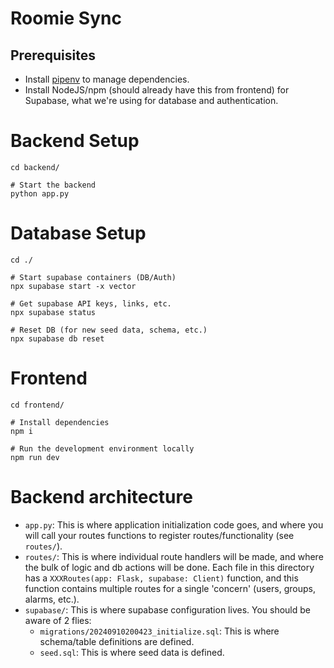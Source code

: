 # Roomie Sync

## Prerequisites

- Install [pipenv](https://pipenv.pypa.io/en/latest/index.html) to manage dependencies.
- Install NodeJS/npm (should already have this from frontend) for Supabase, what we're using for database and authentication.

# Backend Setup

```
cd backend/

# Start the backend
python app.py
```

# Database Setup

```
cd ./

# Start supabase containers (DB/Auth)
npx supabase start -x vector

# Get supabase API keys, links, etc.
npx supabase status

# Reset DB (for new seed data, schema, etc.)
npx supabase db reset
```

# Frontend
```
cd frontend/

# Install dependencies
npm i

# Run the development environment locally
npm run dev
```

# Backend architecture
- `app.py`: This is where application initialization code goes, and where you will call your routes functions to register routes/functionality (see `routes/`).
- `routes/`: This is where individual route handlers will be made, and where the bulk of logic and db actions will be done. Each file in this directory has a `XXXRoutes(app: Flask, supabase: Client)` function, and this function contains multiple routes for a single 'concern' (users, groups, alarms, etc.).
- `supabase/`: This is where supabase configuration lives. You should be aware of 2 flies:
    - `migrations/20240910200423_initialize.sql`: This is where schema/table definitions are defined.
    - `seed.sql`: This is where seed data is defined.
    
